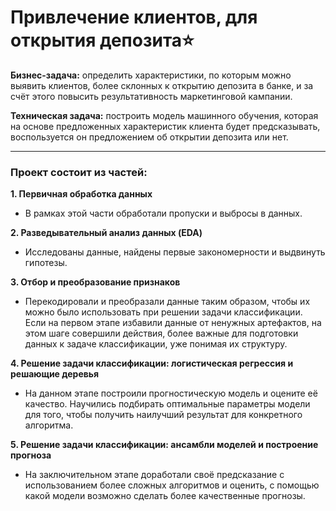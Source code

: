 # Привлечение клиентов, для открытия депозита⭐

**Бизнес-задача:** определить характеристики, по которым можно выявить клиентов, более склонных к открытию депозита в банке, и за счёт этого повысить результативность маркетинговой кампании.

**Техническая задача:** построить модель машинного обучения, которая на основе предложенных характеристик клиента будет предсказывать, воспользуется он предложением об открытии депозита или нет.

---
### Проект состоит из частей:

**1. Первичная обработка данных**

* В рамках этой части обработали пропуски и выбросы в данных.

**2. Разведывательный анализ данных (EDA)**

* Исследованы данные, найдены первые закономерности и выдвинуть гипотезы.

**3. Отбор и преобразование признаков**

* Перекодировали и преобразали данные таким образом, чтобы их можно было использовать при решении задачи классификации. Если на первом этапе избавили данные от ненужных артефактов, на этом шаге совершили действия, более важные для подготовки данных к задаче классификации, уже понимая их структуру.

**4. Решение задачи классификации: логистическая регрессия и решающие деревья**

* На данном этапе построили прогностическую модель и оцените её качество. Научились подбирать оптимальные параметры модели для того, чтобы получить наилучший результат для конкретного алгоритма.

**5. Решение задачи классификации: ансамбли моделей и построение прогноза**

* На заключительном этапе доработали своё предсказание с использованием более сложных алгоритмов и оценить, с помощью какой модели возможно сделать более качественные прогнозы.
